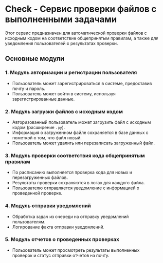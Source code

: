 # Check - Сервис проверки файлов с выполненными задачами

Этот сервис предназначен для автоматической проверки файлов с исходным кодом на соответствие общепринятым правилам, а также для уведомления пользователей о результатах проверки.

## Основные модули

### 1. Модуль авторизации и регистрации пользователя

- Пользователь может зарегистрироваться в системе, предоставив почту и пароль.
- Пользователь может войти в систему, используя зарегистрированные данные.

### 2. Модуль загрузки файлов с исходным кодом

- Авторизованный пользователь может загрузить файл с исходным кодом (расширение `.py`).
- Информация о загруженном файле сохраняется в базе данных с пометкой о том, что файл новый.
- Пользователь может удалить или перезаписать загруженный файл.

### 3. Модуль проверки соответствия кода общепринятым правилам

- По расписанию выполняется проверка кода для новых и перезагруженных файлов.
- Результаты проверки сохраняются в логах для каждого файла.
- Пользователю отправляется уведомление с информацией о проведенной проверке.

### 4. Модуль отправки уведомлений

- Обработка задач из очереди на отправку уведомлений пользователям.
- Логирование факта отправки уведомлений.

### 5. Модуль отчетов о проведенных проверках

- Пользователь может просмотреть результаты выполненных проверок и статус отправки отчетов на почту.